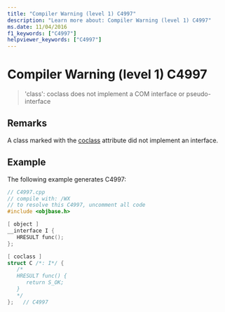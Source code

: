 ```yaml
---
title: "Compiler Warning (level 1) C4997"
description: "Learn more about: Compiler Warning (level 1) C4997"
ms.date: 11/04/2016
f1_keywords: ["C4997"]
helpviewer_keywords: ["C4997"]
---
```

# Compiler Warning (level 1) C4997

> 'class': coclass does not implement a COM interface or pseudo-interface

## Remarks

A class marked with the [coclass](../../windows/attributes/coclass.md) attribute did not implement an interface.

## Example

The following example generates C4997:

```cpp
// C4997.cpp
// compile with: /WX
// to resolve this C4997, uncomment all code
#include <objbase.h>

[ object ]
__interface I {
   HRESULT func();
};

[ coclass ]
struct C /*: I*/ {
   /*
   HRESULT func() {
      return S_OK;
   }
   */
};   // C4997
```
